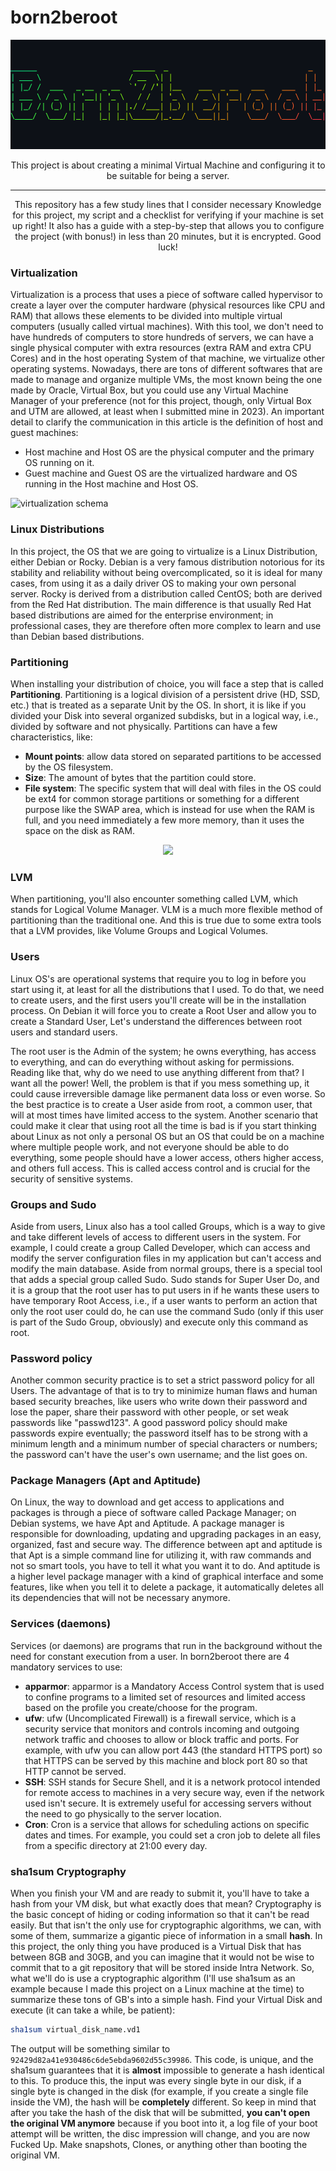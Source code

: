 # born2beroot

<p align="center">
    <img src="./printscreen.png"/>
</p>

<p align="center" >This project is about creating a minimal Virtual Machine and configuring it to be suitable for being a server.</p>

---
<p align="center">
    This repository has a few study lines that I consider necessary Knowledge for this project, my script and a checklist for verifying if your machine is set up right! It also has a guide with a step-by-step that allows you to configure the project (with bonus!) in less than 20 minutes, but it is encrypted. Good luck!
</p>

### Virtualization
Virtualization is a process that uses a piece of software called hypervisor to create a layer over the computer hardware (physical resources like CPU and RAM) that allows these elements to be divided into multiple virtual computers (usually called virtual machines). With this tool, we don't need to have hundreds of computers to store hundreds of servers, we can have a single physical computer with extra resources (extra RAM and extra CPU Cores) and in the host operating System of that machine, we virtualize other operating systems. Nowadays, there are tons of different softwares that are made to manage and organize multiple VMs, the most known being the one made by Oracle, Virtual Box, but you could use any Virtual Machine Manager of your preference (not for this project, though, only Virtual Box and UTM are allowed, at least when I submitted mine in 2023). An important detail to clarify the communication in this article is the definition of host and guest machines:
- Host machine and Host OS are the physical computer and the primary OS running on it.
- Guest machine and Guest OS are the virtualized hardware and OS running in the Host machine and Host OS.

![virtualization schema](https://miro.medium.com/v2/resize:fit:720/format:webp/1*tGNOcvn9OhITm_7H8Livmg.png)

### Linux Distributions
In this project, the OS that we are going to virtualize is a Linux Distribution, either Debian or Rocky. Debian is a very famous distribution notorious for its stability and reliability without being overcomplicated, so it is ideal for many cases, from using it as a daily driver OS to making your own personal server. Rocky is derived from a distribution called CentOS; both are derived from the Red Hat distribution. The main difference is that usually Red Hat based distributions are aimed for the enterprise environment; in professional cases, they are therefore often more complex to learn and use than Debian based distributions.

### Partitioning
When installing your distribution of choice, you will face a step that is called **Partitioning**. Partitioning is a logical division of a persistent drive (HD, SSD, etc.) that is treated as a separate Unit by the OS. In short, it is like if you divided your Disk into several organized subdisks, but in a logical way, i.e., divided by software and not physically. Partitions can have a few characteristics, like:
- **Mount points**: allow data stored on separated partitions to be accessed by the OS filesystem.
- **Size**: The amount of bytes that the partition could store.
- **File system**:  The specific system that will deal with files in the OS could be ext4 for common storage partitions or something for a different purpose like the SWAP area, which is instead for use when the RAM is full, and you need immediately a few more memory, than it uses the space on the disk as RAM. 

<p align="center">
<img src="http://www.novell.com/zh-cn/documentation/nw5/nw5/usserver/sdiskenu/graphics/dsk_002a.gif">
</p>

### LVM
When partitioning, you'll also encounter something called LVM, which stands for Logical Volume Manager. VLM is a much more flexible method of partitioning than the traditional one. And this is true due to some extra tools that a LVM provides, like Volume Groups and Logical Volumes.

### Users
Linux OS's are operational systems that require you to log in before you start using it, at least for all the distributions that I used. To do that, we need to create users, and the first users you'll create will be in the installation process. On Debian it will force you to create a Root User and allow you to create a Standard User, Let's understand the differences between root users and standard users. 

The root user is the Admin of the system; he owns everything, has access to everything, and can do everything without asking for permissions. Reading like that, why do we need to use anything different from that? I want all the power! Well, the problem is that if you mess something up, it could cause irreversible damage like permanent data loss or even worse. So the best practice is to create a User aside from root, a common user, that will at most times have limited access to the system. Another scenario that could make it clear that using root all the time is bad is if you start thinking about Linux as not only a personal OS but an OS that could be on a machine where multiple people work, and not everyone should be able to do everything, some people should have a lower access, others higher access, and others full access. This is called access control and is crucial for the security of sensitive systems.

### Groups and Sudo
Aside from users, Linux also has a tool called Groups, which is a way to give and take different levels of access to different users in the system. For example, I could create a group Called Developer, which can access and modify the server configuration files in my application but can't access and modify the main database. Aside from normal groups, there is a special tool that adds a special group called Sudo. Sudo stands for Super User Do, and it is a group that the root user has to put users in if he wants these users to have temporary Root Access, i.e., if a user wants to perform an action that only the root user could do, he can use the command Sudo (only if this user is part of the Sudo Group, obviously) and execute only this command as root.

### Password policy
Another common security practice is to set a strict password policy for all Users. The advantage of that is to try to minimize human flaws and human based security breaches, like users who write down their password and lose the paper, share their password with other people, or set weak passwords like "passwd123". A good password policy should make passwords expire eventually; the password itself has to be strong with a minimum length and a minimum number of special characters or numbers; the password can't have the user's own  username; and the list goes on.

### Package Managers (Apt and Aptitude)
On Linux, the way to download and get access to applications and packages is through a piece of software called Package Manager; on Debian systems, we have Apt and Aptitude. A package manager is responsible for downloading, updating and upgrading packages in an easy, organized, fast and secure way. The difference between apt and aptitude is that Apt is a simple command line for utilizing it, with raw commands and not so smart tools, you have to tell it what you want it to do. And aptitude is a higher level package manager with a kind of graphical interface and some features, like when you tell it to delete a package, it automatically deletes all its dependencies that will not be necessary anymore.

### Services (daemons)
Services (or daemons) are programs that run in the background without the need for constant execution from a user. In born2beroot there are 4 mandatory services to use:
- **apparmor**: apparmor is a Mandatory Access Control system that is used to confine programs to a limited set of resources and limited access based on the profile you create/choose for the program.
- **ufw**: ufw (Uncomplicated Firewall) is a firewall service, which is a security service that monitors and controls incoming and outgoing network traffic and chooses to allow or block traffic and ports. For example, with ufw you can allow port 443 (the standard HTTPS port) so that HTTPS can be served by this machine and block port 80 so that HTTP cannot be served.
- **SSH**: SSH stands for Secure Shell, and it is a network protocol intended for remote access to machines in a very secure way, even if the network used isn't secure. It is extremely useful for accessing servers without the need to go physically to the server location.
- **Cron**: Cron is a service that allows for scheduling actions on specific dates and times. For example, you could set a cron job to delete all files from a specific directory at 21:00 every day.

### sha1sum Cryptography
When you finish your VM and are ready to submit it, you'll have to take a hash from your VM disk, but what exactly does that mean? Cryptography is the basic concept of hiding or coding information so that it can't be read easily. But that isn't the only use for cryptographic algorithms, we can, with some of them, summarize a gigantic piece of information in a small **hash**. In this project, the only thing you have produced is a Virtual Disk that has between 8GB and 30GB, and you can imagine that it would not be wise to commit that to a git repository that will be stored inside Intra Network. So, what we'll do is use a cryptographic algorithm (I'll use sha1sum as an example because I made this project on a Linux machine at the time) to summarize these tons of GB's into a simple hash. Find your Virtual Disk and execute (it can take a while, be patient):
```bash
sha1sum virtual_disk_name.vd1
```
The output will be something similar to `92429d82a41e930486c6de5ebda9602d55c39986`. This code, is unique, and the sha1sum guarantees that it is **almost** impossible to generate a hash identical to this. To produce this, the input was every single byte in our disk, if a single byte is changed in the disk (for example, if you create a single file inside the VM), the hash will be **completely** different. So keep in mind that after you take the hash of the disk that will be submitted, **you can't open the original VM anymore** because if you boot into it, a log file of your boot attempt will be written, the disc impression will change, and you are now Fucked Up. Make snapshots, Clones, or anything other than booting the original VM.
